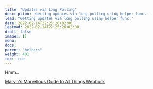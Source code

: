 ```yaml
---
title: "Updates via Long Polling"
description: "Getting updates via long polling using helper func."
lead: "Getting updates via long polling using helper func."
date: 2022-02-14T22:25:26+02:00
lastmod: 2022-02-14T22:25:26+02:00
draft: false
images: []
menu:
docs:
parent: "helpers"
weight: 401
toc: true
---
```


Hmm...

[Marvin's Marvellous Guide to All Things Webhook](https://core.telegram.org/bots/webhooks)
